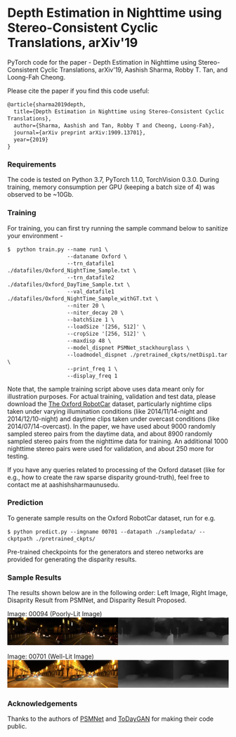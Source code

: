 # Depth Estimation in Nighttime using Stereo-Consistent Cyclic Translations, arXiv'19
PyTorch code for the paper - Depth Estimation in Nighttime using Stereo-Consistent Cyclic Translations, arXiv'19, Aashish Sharma, Robby T. Tan, and Loong-Fah Cheong. 

Please cite the paper if you find this code useful:
```
@article{sharma2019depth,
  title={Depth Estimation in Nighttime using Stereo-Consistent Cyclic Translations},
  author={Sharma, Aashish and Tan, Robby T and Cheong, Loong-Fah},
  journal={arXiv preprint arXiv:1909.13701},
  year={2019}
}
```
### Requirements
The code is tested on Python 3.7, PyTorch 1.1.0, TorchVision 0.3.0. 
During training, memory consumption per GPU (keeping a batch size of 4) was observed to be ~10Gb. 

### Training
For training, you can first try running the sample command below to sanitize your environment -
```
$  python train.py --name run1 \
                   --dataname Oxford \
                   --trn_datafile1 ./datafiles/Oxford_NightTime_Sample.txt \
                   --trn_datafile2 ./datafiles/Oxford_DayTime_Sample.txt \
                   --val_datafile1 ./datafiles/Oxford_NightTime_Sample_withGT.txt \
                   --niter 20 \
                   --niter_decay 20 \
                   --batchSize 1 \
                   --loadSize '[256, 512]' \
                   --cropSize '[256, 512]' \
                   --maxdisp 48 \
                   --model_dispnet PSMNet_stackhourglass \
                   --loadmodel_dispnet ./pretrained_ckpts/netDisp1.tar \
                   --print_freq 1 \
                   --display_freq 1
```
Note that, the sample training script above uses data meant only for illustration purposes. For actual training, validation and test data, please download the [The Oxford RobotCar](https://robotcar-dataset.robots.ox.ac.uk/datasets/) dataset, particularly nightime clips taken under varying illumination conditions (like 2014/11/14-night and 2014/12/10-night) and daytime clips taken under overcast conditions (like 2014/07/14-overcast). In the paper, we have used about 9000 randomly sampled stereo pairs from the daytime data, and about 8900 randomly sampled stereo pairs from the nighttime data for training. An additional 1000 nighttime stereo pairs were used for validation, and about 250 more for testing. 

If you have any queries related to processing of the Oxford dataset (like for e.g., how to create the raw sparse disparity ground-truth), feel free to contact me at aashish<DOT>sharma<AT>u<DOT>nus<DOT>edu. 

### Prediction
To generate sample results on the Oxford RobotCar dataset, run for e.g. 
```
$ python predict.py --imgname 00701 --datapath ./sampledata/ --ckptpath ./pretrained_ckpts/
```
Pre-trained checkpoints for the generators and stereo networks are provided for generating the disparity results. 

### Sample Results
The results shown below are in the following order: Left Image, Right Image, Disaprity Result from PSMNet, and Disparity Result Proposed. 

Image: 00094 (Poorly-Lit Image)
![00094](images/00094_f.png)

Image: 00701 (Well-Lit Image)
![00701](images/00701_f.png)
  
### Acknowledgements 
Thanks to the authors of [PSMNet](https://github.com/JiaRenChang/PSMNet) and [ToDayGAN](https://github.com/AAnoosheh/ToDayGAN) for making their code public. 
